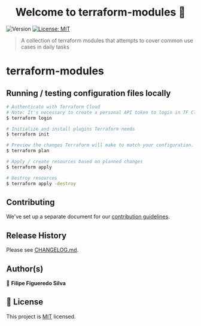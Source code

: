 <h1 align="center">Welcome to terraform-modules 👋</h1>
<p>
  <img alt="Version" src="https://img.shields.io/badge/version-0.0.1-blue.svg" />
  <a href="LICENSE.md" target="_blank">
    <img alt="License: MIT" src="https://img.shields.io/badge/License-MIT-blue.svg" />
  </a>
</p>

> A collection of terraform modules that attempts to cover common use cases in daily tasks

# terraform-modules

## Running / testing configuration files locally

```bash
# Authenticate with Terraform Cloud
# Note: It's necessary to create a personal API token to login in TF Cloud
$ terraform login

# Initialize and install plugins Terraform needs
$ terraform init

# Preview the changes Terraform will make to match your configuration.
$ terraform plan

# Apply / create resources based on planned changes
$ terraform apply

# Destroy resources
$ terraform apply -destroy
```

## Contributing

We've set up a separate document for our [contribution guidelines](CONTRIBUTING.md).

## Release History

Please see [CHANGELOG.md](CHANGELOG.md).

## Author(s)

👤 **Filipe Figueredo Silva**

## 📝 License

This project is [MIT](LICENSE.md) licensed.
